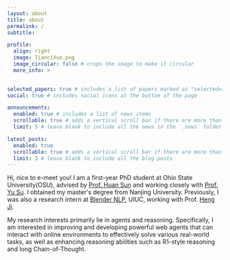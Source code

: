 ```yaml
---
layout: about
title: about
permalink: /
subtitle: 

profile:
  align: right
  image: TianciXue.png
  image_circular: false # crops the image to make it circular
  more_info: >
  

selected_papers: true # includes a list of papers marked as "selected={true}"
social: true # includes social icons at the bottom of the page

announcements:
  enabled: true # includes a list of news items
  scrollable: true # adds a vertical scroll bar if there are more than 3 news items
  limit: 5 # leave blank to include all the news in the `_news` folder

latest_posts:
  enabled: true
  scrollable: true # adds a vertical scroll bar if there are more than 3 new posts items
  limit: 3 # leave blank to include all the blog posts
---
```


Hi, nice to e-meet you! I am a first-year PhD student at Ohio State University(OSU), advised by [Prof. Huan Sun](https://u.osu.edu/ihudas/people/) and working closely with [Prof. Yu Su](https://ysu1989.github.io/). I obtained my master's degree from Nanjing University. Previously, I was also a research intern at [Blender NLP](https://blender.cs.illinois.edu/), UIUC, working with Prof. [Heng Ji](https://scholar.google.com/citations?user=z7GCqT4AAAAJ&hl=en).

My research interests primarily lie in agents and reasoning. Specifically, I am interested in improving and developing powerful web agents that can interact with online environments to effectively solve various real-world tasks, as well as enhancing reasoning abilities such as R1-style reasoning and long Chain-of-Thought.

